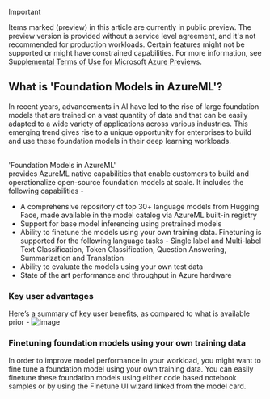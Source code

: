 > [!IMPORTANT]
> Items marked (preview) in this article are currently in public preview.
> The preview version is provided without a service level agreement, and it's not recommended for production workloads. Certain features might not be supported or might have constrained capabilities.
> For more information, see [Supplemental Terms of Use for Microsoft Azure Previews](https://azure.microsoft.com/support/legal/preview-supplemental-terms/).

## What is 'Foundation Models in AzureML'?
In recent years, advancements in AI have led to the rise of large foundation models that are trained on a vast quantity of data and that can be easily adapted to a wide variety of applications across various industries. This emerging trend gives rise to a unique opportunity for enterprises to build and use these foundation models in their deep learning workloads.

<br>'Foundation Models in AzureML'<br> provides AzureML native capabilities that enable customers to build and operationalize open-source foundation models at scale. It includes the following capabilities -

* A comprehensive repository of top 30+ language models from Hugging Face, made available in the model catalog via AzureML built-in registry
* Support for base model inferencing using pretrained models
* Ability to finetune the models using your own training data. Finetuning is supported for the following language tasks - Single label and Multi-label Text Classification, Token Classification, Question Answering, Summarization and Translation
* Ability to evaluate the models using your own test data
* State of the art performance and throughput in Azure hardware

###  Key user advantages 
Here’s a summary of key user benefits, as compared to what is available prior -
![image](https://user-images.githubusercontent.com/36742198/208785135-253c8b19-489a-4ffb-b2be-48100401bf90.png)

### Finetuning foundation models using your own training data
In order to improve model performance in your workload, you might want to fine tune a foundation model using your own training data. You can easily finetune these foundation models using either code based notebook samples or by using the Finetune UI wizard linked from the model card.